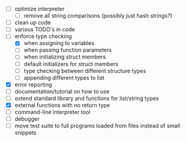 - [ ] optimize interpreter
  - [ ] remove all string comparisons (possibly just hash strings?)
- [ ] clean up code
- [ ] various TODO's in code
- [ ] enforce type checking
  - [X] when assigning to variables
  - [ ] when passing function parameters
  - [ ] when initializing struct members
  - [ ] default initializers for struct members
  - [ ] type checking between different structure types
  - [ ] appending different types to list
- [X] error reporting
- [ ] documentation/tutorial on how to use
- [ ] extend standard library and functions for list/string types
- [X] external functions with no return type
- [ ] command-line interpreter tool
- [ ] debugger
- [ ] move test suite to full programs loaded from files instead of small snippets